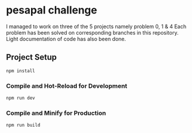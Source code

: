 # pesapal challenge

I managed to work on three of the 5 projects namely problem 0, 1 & 4
Each problem has been solved on corresponding branches in this repository. 
Light documentation of code has also been done.


## Project Setup

```sh
npm install
```

### Compile and Hot-Reload for Development

```sh
npm run dev
```

### Compile and Minify for Production

```sh
npm run build
```

